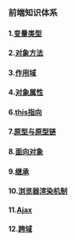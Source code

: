 ### 前端知识体系
#### 1.[变量类型](https://github.com/chiren33/blog/issues/1)
#### 2.[对象方法](https://github.com/chiren33/blog/issues/2)
#### 3.[作用域](https://github.com/chiren33/blog/issues/4)
#### 4.[对象属性](https://github.com/chiren33/blog/issues/3)
#### 6.[this指向](https://github.com/chiren33/blog/issues/6)
#### 7.[原型与原型链](https://github.com/chiren33/blog/issues/5)
#### 8.[面向对象](https://github.com/chiren33/blog/issues/7)
#### 9.[继承](https://github.com/chiren33/blog/issues/8)
#### 10.[浏览器渲染机制](https://github.com/chiren33/blog/issues/10)
#### 11.[Ajax](https://github.com/chiren33/blog/issues/11)
#### 12.[跨域](https://github.com/chiren33/blog/issues/9)
